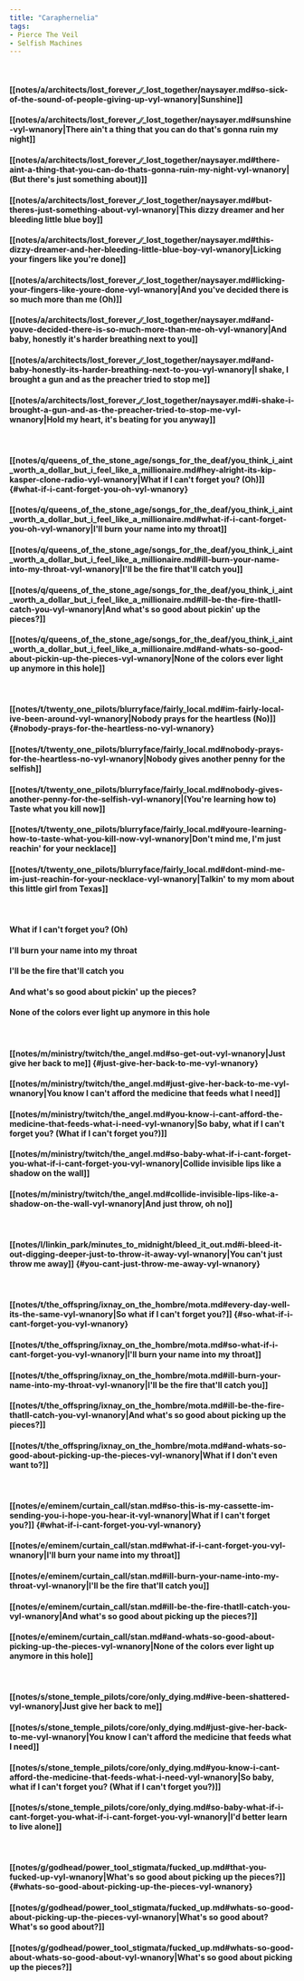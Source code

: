 ```yaml
---
title: "Caraphernelia"
tags:
- Pierce The Veil
- Selfish Machines
---
```

&nbsp;
#### [[notes/a/architects/lost_forever_∕∕_lost_together/naysayer.md#so-sick-of-the-sound-of-people-giving-up-vyl-wnanory|Sunshine]]
#### [[notes/a/architects/lost_forever_∕∕_lost_together/naysayer.md#sunshine-vyl-wnanory|There ain't a thing that you can do that's gonna ruin my night]]
#### [[notes/a/architects/lost_forever_∕∕_lost_together/naysayer.md#there-aint-a-thing-that-you-can-do-thats-gonna-ruin-my-night-vyl-wnanory|(But there's just something about)]]
#### [[notes/a/architects/lost_forever_∕∕_lost_together/naysayer.md#but-theres-just-something-about-vyl-wnanory|This dizzy dreamer and her bleeding little blue boy]]
#### [[notes/a/architects/lost_forever_∕∕_lost_together/naysayer.md#this-dizzy-dreamer-and-her-bleeding-little-blue-boy-vyl-wnanory|Licking your fingers like you're done]]
#### [[notes/a/architects/lost_forever_∕∕_lost_together/naysayer.md#licking-your-fingers-like-youre-done-vyl-wnanory|And you've decided there is so much more than me (Oh)]]
#### [[notes/a/architects/lost_forever_∕∕_lost_together/naysayer.md#and-youve-decided-there-is-so-much-more-than-me-oh-vyl-wnanory|And baby, honestly it's harder breathing next to you]]
#### [[notes/a/architects/lost_forever_∕∕_lost_together/naysayer.md#and-baby-honestly-its-harder-breathing-next-to-you-vyl-wnanory|I shake, I brought a gun and as the preacher tried to stop me]]
#### [[notes/a/architects/lost_forever_∕∕_lost_together/naysayer.md#i-shake-i-brought-a-gun-and-as-the-preacher-tried-to-stop-me-vyl-wnanory|Hold my heart, it's beating for you anyway]]
&nbsp;
#### [[notes/q/queens_of_the_stone_age/songs_for_the_deaf/you_think_i_aint_worth_a_dollar_but_i_feel_like_a_millionaire.md#hey-alright-its-kip-kasper-clone-radio-vyl-wnanory|What if I can't forget you? (Oh)]] {#what-if-i-cant-forget-you-oh-vyl-wnanory}
#### [[notes/q/queens_of_the_stone_age/songs_for_the_deaf/you_think_i_aint_worth_a_dollar_but_i_feel_like_a_millionaire.md#what-if-i-cant-forget-you-oh-vyl-wnanory|I'll burn your name into my throat]]
#### [[notes/q/queens_of_the_stone_age/songs_for_the_deaf/you_think_i_aint_worth_a_dollar_but_i_feel_like_a_millionaire.md#ill-burn-your-name-into-my-throat-vyl-wnanory|I'll be the fire that'll catch you]]
#### [[notes/q/queens_of_the_stone_age/songs_for_the_deaf/you_think_i_aint_worth_a_dollar_but_i_feel_like_a_millionaire.md#ill-be-the-fire-thatll-catch-you-vyl-wnanory|And what's so good about pickin' up the pieces?]]
#### [[notes/q/queens_of_the_stone_age/songs_for_the_deaf/you_think_i_aint_worth_a_dollar_but_i_feel_like_a_millionaire.md#and-whats-so-good-about-pickin-up-the-pieces-vyl-wnanory|None of the colors ever light up anymore in this hole]]
&nbsp;
#### [[notes/t/twenty_one_pilots/blurryface/fairly_local.md#im-fairly-local-ive-been-around-vyl-wnanory|Nobody prays for the heartless (No)]] {#nobody-prays-for-the-heartless-no-vyl-wnanory}
#### [[notes/t/twenty_one_pilots/blurryface/fairly_local.md#nobody-prays-for-the-heartless-no-vyl-wnanory|Nobody gives another penny for the selfish]]
#### [[notes/t/twenty_one_pilots/blurryface/fairly_local.md#nobody-gives-another-penny-for-the-selfish-vyl-wnanory|(You're learning how to) Taste what you kill now]]
#### [[notes/t/twenty_one_pilots/blurryface/fairly_local.md#youre-learning-how-to-taste-what-you-kill-now-vyl-wnanory|Don't mind me, I'm just reachin' for your necklace]]
#### [[notes/t/twenty_one_pilots/blurryface/fairly_local.md#dont-mind-me-im-just-reachin-for-your-necklace-vyl-wnanory|Talkin' to my mom about this little girl from Texas]]
&nbsp;
#### What if I can't forget you? (Oh)
#### I'll burn your name into my throat
#### I'll be the fire that'll catch you
#### And what's so good about pickin' up the pieces?
#### None of the colors ever light up anymore in this hole
&nbsp;
#### [[notes/m/ministry/twitch/the_angel.md#so-get-out-vyl-wnanory|Just give her back to me]] {#just-give-her-back-to-me-vyl-wnanory}
#### [[notes/m/ministry/twitch/the_angel.md#just-give-her-back-to-me-vyl-wnanory|You know I can't afford the medicine that feeds what I need]]
#### [[notes/m/ministry/twitch/the_angel.md#you-know-i-cant-afford-the-medicine-that-feeds-what-i-need-vyl-wnanory|So baby, what if I can't forget you? (What if I can't forget you?)]]
#### [[notes/m/ministry/twitch/the_angel.md#so-baby-what-if-i-cant-forget-you-what-if-i-cant-forget-you-vyl-wnanory|Collide invisible lips like a shadow on the wall]]
#### [[notes/m/ministry/twitch/the_angel.md#collide-invisible-lips-like-a-shadow-on-the-wall-vyl-wnanory|And just throw, oh no]]
&nbsp;
#### [[notes/l/linkin_park/minutes_to_midnight/bleed_it_out.md#i-bleed-it-out-digging-deeper-just-to-throw-it-away-vyl-wnanory|You can't just throw me away]] {#you-cant-just-throw-me-away-vyl-wnanory}
&nbsp;
#### [[notes/t/the_offspring/ixnay_on_the_hombre/mota.md#every-day-well-its-the-same-vyl-wnanory|So what if I can't forget you?]] {#so-what-if-i-cant-forget-you-vyl-wnanory}
#### [[notes/t/the_offspring/ixnay_on_the_hombre/mota.md#so-what-if-i-cant-forget-you-vyl-wnanory|I'll burn your name into my throat]]
#### [[notes/t/the_offspring/ixnay_on_the_hombre/mota.md#ill-burn-your-name-into-my-throat-vyl-wnanory|I'll be the fire that'll catch you]]
#### [[notes/t/the_offspring/ixnay_on_the_hombre/mota.md#ill-be-the-fire-thatll-catch-you-vyl-wnanory|And what's so good about picking up the pieces?]]
#### [[notes/t/the_offspring/ixnay_on_the_hombre/mota.md#and-whats-so-good-about-picking-up-the-pieces-vyl-wnanory|What if I don't even want to?]]
&nbsp;
#### [[notes/e/eminem/curtain_call/stan.md#so-this-is-my-cassette-im-sending-you-i-hope-you-hear-it-vyl-wnanory|What if I can't forget you?]] {#what-if-i-cant-forget-you-vyl-wnanory}
#### [[notes/e/eminem/curtain_call/stan.md#what-if-i-cant-forget-you-vyl-wnanory|I'll burn your name into my throat]]
#### [[notes/e/eminem/curtain_call/stan.md#ill-burn-your-name-into-my-throat-vyl-wnanory|I'll be the fire that'll catch you]]
#### [[notes/e/eminem/curtain_call/stan.md#ill-be-the-fire-thatll-catch-you-vyl-wnanory|And what's so good about picking up the pieces?]]
#### [[notes/e/eminem/curtain_call/stan.md#and-whats-so-good-about-picking-up-the-pieces-vyl-wnanory|None of the colors ever light up anymore in this hole]]
&nbsp;
#### [[notes/s/stone_temple_pilots/core/only_dying.md#ive-been-shattered-vyl-wnanory|Just give her back to me]]
#### [[notes/s/stone_temple_pilots/core/only_dying.md#just-give-her-back-to-me-vyl-wnanory|You know I can't afford the medicine that feeds what I need]]
#### [[notes/s/stone_temple_pilots/core/only_dying.md#you-know-i-cant-afford-the-medicine-that-feeds-what-i-need-vyl-wnanory|So baby, what if I can't forget you? (What if I can't forget you?)]]
#### [[notes/s/stone_temple_pilots/core/only_dying.md#so-baby-what-if-i-cant-forget-you-what-if-i-cant-forget-you-vyl-wnanory|I'd better learn to live alone]]
&nbsp;
#### [[notes/g/godhead/power_tool_stigmata/fucked_up.md#that-you-fucked-up-vyl-wnanory|What's so good about picking up the pieces?]] {#whats-so-good-about-picking-up-the-pieces-vyl-wnanory}
#### [[notes/g/godhead/power_tool_stigmata/fucked_up.md#whats-so-good-about-picking-up-the-pieces-vyl-wnanory|What's so good about? What's so good about?]]
#### [[notes/g/godhead/power_tool_stigmata/fucked_up.md#whats-so-good-about-whats-so-good-about-vyl-wnanory|What's so good about picking up the pieces?]]
